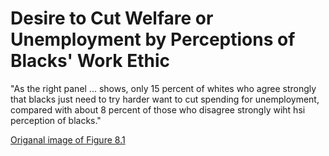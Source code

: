 # Desire to Cut Welfare or Unemployment by Perceptions of Blacks' Work Ethic

"As the right panel ... shows, only 15 percent of whites who agree strongly that blacks just need to try harder want to cut spending for unemployment, compared with about 8 percent of those who disagree strongly wiht hsi perception of blacks."

[Origanal image of Figure 8.1](../../resources/images/original_figure8_1.jpg)
